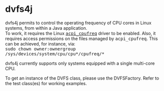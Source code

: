 # dvfs4j
dvfs4j permits to control the operating frequency of CPU cores in Linux systems, from within a Java application.</br>
To work, it requires the Linux <tt>[acpi_cpufreq](https://www.kernel.org/doc/Documentation/cpu-freq/index.txt)</tt> driver to be enabled.
Also, it requires access permissions on the files managed by <tt>acpi_cpufreq</tt>. 
This can be achieved, for instance, via:</br>
<tt>sudo chown owner:ownergroup /sys/devices/system/cpu/cpu\*/cpufreq/\*</tt></br>

dvfs4j currently supports only systems equipped with a single multi-core CPU.

To get an instance of the DVFS class, please use the DVFSFactory. Refer to the test class(es) for working examples.
